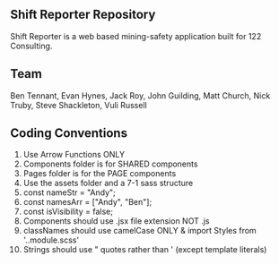 ## Shift Reporter Repository

Shift Reporter is a web based mining-safety application built for 122 Consulting. 

## Team
Ben Tennant, Evan Hynes, Jack Roy, John Guilding, Matt Church, Nick Truby, Steve Shackleton, Vuli Russell

## Coding Conventions

1. Use Arrow Functions ONLY
2. Components folder is for SHARED components
3. Pages folder is for the PAGE components
4. Use the assets folder and a 7-1 sass structure
5. const nameStr = "Andy";
6. const namesArr = ["Andy", "Ben"];
7. const isVisibility = false;
8. Components should use .jsx file extension NOT .js
9. classNames should use camelCase ONLY & import Styles from '..module.scss'
10. Strings should use " quotes rather than ' (except template literals)

